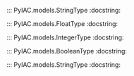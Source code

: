 ::: PyIAC.models.StringType
    :docstring:

::: PyIAC.models.FloatType
    :docstring:

::: PyIAC.models.IntegerType
    :docstring:

::: PyIAC.models.BooleanType
    :docstring:

::: PyIAC.models.StringType
    :docstring: